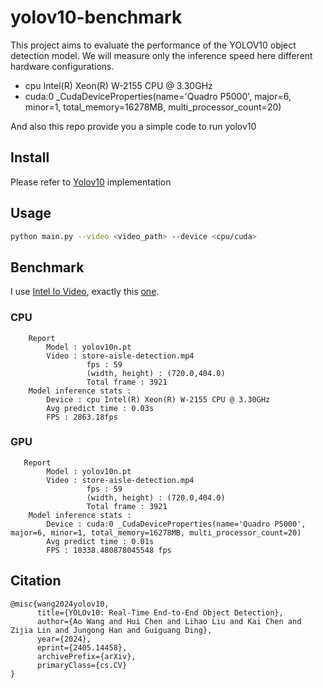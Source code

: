 # yolov10-benchmark

This project aims to evaluate the performance of the YOLOV10 object detection model. We will measure only the inference speed here different hardware configurations.

- cpu Intel(R) Xeon(R) W-2155 CPU @ 3.30GHz
- cuda:0 _CudaDeviceProperties(name='Quadro P5000', major=6, minor=1, total_memory=16278MB, multi_processor_count=20)

And also this repo provide you a simple code to run yolov10

## Install

Please refer to [Yolov10](https://github.com/THU-MIG/yolov10) implementation

## Usage

```bash
python main.py --video <video_path> --device <cpu/cuda>
```

## Benchmark

I use [Intel Io Video](https://github.com/intel-iot-devkit/sample-videos?tab=readme-ov-file), exactly this [one](https://github.com/intel-iot-devkit/sample-videos/raw/master/store-aisle-detection.mp4).

### CPU
```
    Report
        Model : yolov10n.pt
        Video : store-aisle-detection.mp4
                 fps : 59
                 (width, height) : (720.0,404.0)
                 Total frame : 3921
    Model inference stats :
        Device : cpu Intel(R) Xeon(R) W-2155 CPU @ 3.30GHz
        Avg predict time : 0.03s
        FPS : 2863.18fps
```

### GPU

```
   Report
        Model : yolov10n.pt
        Video : store-aisle-detection.mp4
                 fps : 59
                 (width, height) : (720.0,404.0)
                 Total frame : 3921
    Model inference stats :
        Device : cuda:0 _CudaDeviceProperties(name='Quadro P5000', major=6, minor=1, total_memory=16278MB, multi_processor_count=20)
        Avg predict time : 0.01s
        FPS : 10338.480878045548 fps
```

## Citation

```
@misc{wang2024yolov10,
      title={YOLOv10: Real-Time End-to-End Object Detection}, 
      author={Ao Wang and Hui Chen and Lihao Liu and Kai Chen and Zijia Lin and Jungong Han and Guiguang Ding},
      year={2024},
      eprint={2405.14458},
      archivePrefix={arXiv},
      primaryClass={cs.CV}
}
```
